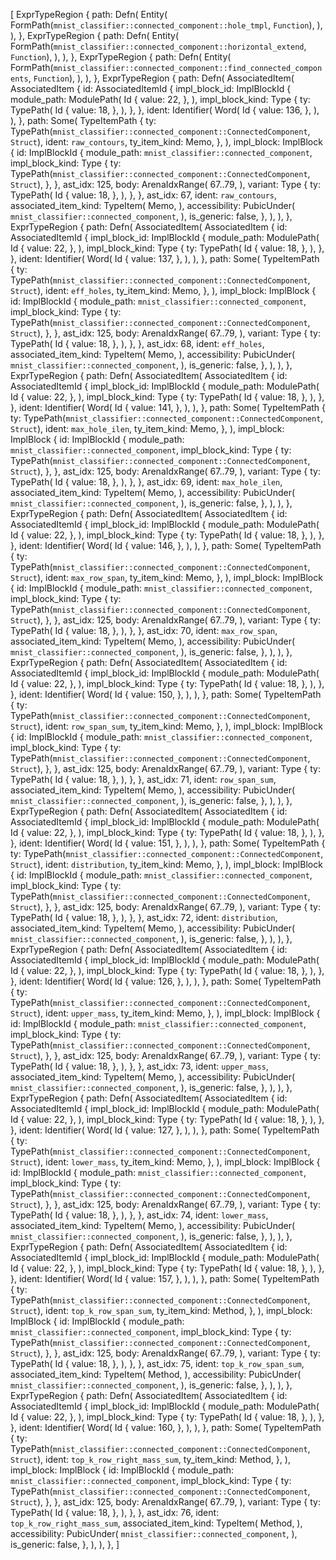 [
    ExprTypeRegion {
        path: Defn(
            Entity(
                FormPath(`mnist_classifier::connected_component::hole_tmpl`, `Function`),
            ),
        ),
    },
    ExprTypeRegion {
        path: Defn(
            Entity(
                FormPath(`mnist_classifier::connected_component::horizontal_extend`, `Function`),
            ),
        ),
    },
    ExprTypeRegion {
        path: Defn(
            Entity(
                FormPath(`mnist_classifier::connected_component::find_connected_components`, `Function`),
            ),
        ),
    },
    ExprTypeRegion {
        path: Defn(
            AssociatedItem(
                AssociatedItem {
                    id: AssociatedItemId {
                        impl_block_id: ImplBlockId {
                            module_path: ModulePath(
                                Id {
                                    value: 22,
                                },
                            ),
                            impl_block_kind: Type {
                                ty: TypePath(
                                    Id {
                                        value: 18,
                                    },
                                ),
                            },
                        },
                        ident: Identifier(
                            Word(
                                Id {
                                    value: 136,
                                },
                            ),
                        ),
                    },
                    path: Some(
                        TypeItemPath {
                            ty: TypePath(`mnist_classifier::connected_component::ConnectedComponent`, `Struct`),
                            ident: `raw_contours`,
                            ty_item_kind: Memo,
                        },
                    ),
                    impl_block: ImplBlock {
                        id: ImplBlockId {
                            module_path: `mnist_classifier::connected_component`,
                            impl_block_kind: Type {
                                ty: TypePath(`mnist_classifier::connected_component::ConnectedComponent`, `Struct`),
                            },
                        },
                        ast_idx: 125,
                        body: ArenaIdxRange(
                            67..79,
                        ),
                        variant: Type {
                            ty: TypePath(
                                Id {
                                    value: 18,
                                },
                            ),
                        },
                    },
                    ast_idx: 67,
                    ident: `raw_contours`,
                    associated_item_kind: TypeItem(
                        Memo,
                    ),
                    accessibility: PubicUnder(
                        `mnist_classifier::connected_component`,
                    ),
                    is_generic: false,
                },
            ),
        ),
    },
    ExprTypeRegion {
        path: Defn(
            AssociatedItem(
                AssociatedItem {
                    id: AssociatedItemId {
                        impl_block_id: ImplBlockId {
                            module_path: ModulePath(
                                Id {
                                    value: 22,
                                },
                            ),
                            impl_block_kind: Type {
                                ty: TypePath(
                                    Id {
                                        value: 18,
                                    },
                                ),
                            },
                        },
                        ident: Identifier(
                            Word(
                                Id {
                                    value: 137,
                                },
                            ),
                        ),
                    },
                    path: Some(
                        TypeItemPath {
                            ty: TypePath(`mnist_classifier::connected_component::ConnectedComponent`, `Struct`),
                            ident: `eff_holes`,
                            ty_item_kind: Memo,
                        },
                    ),
                    impl_block: ImplBlock {
                        id: ImplBlockId {
                            module_path: `mnist_classifier::connected_component`,
                            impl_block_kind: Type {
                                ty: TypePath(`mnist_classifier::connected_component::ConnectedComponent`, `Struct`),
                            },
                        },
                        ast_idx: 125,
                        body: ArenaIdxRange(
                            67..79,
                        ),
                        variant: Type {
                            ty: TypePath(
                                Id {
                                    value: 18,
                                },
                            ),
                        },
                    },
                    ast_idx: 68,
                    ident: `eff_holes`,
                    associated_item_kind: TypeItem(
                        Memo,
                    ),
                    accessibility: PubicUnder(
                        `mnist_classifier::connected_component`,
                    ),
                    is_generic: false,
                },
            ),
        ),
    },
    ExprTypeRegion {
        path: Defn(
            AssociatedItem(
                AssociatedItem {
                    id: AssociatedItemId {
                        impl_block_id: ImplBlockId {
                            module_path: ModulePath(
                                Id {
                                    value: 22,
                                },
                            ),
                            impl_block_kind: Type {
                                ty: TypePath(
                                    Id {
                                        value: 18,
                                    },
                                ),
                            },
                        },
                        ident: Identifier(
                            Word(
                                Id {
                                    value: 141,
                                },
                            ),
                        ),
                    },
                    path: Some(
                        TypeItemPath {
                            ty: TypePath(`mnist_classifier::connected_component::ConnectedComponent`, `Struct`),
                            ident: `max_hole_ilen`,
                            ty_item_kind: Memo,
                        },
                    ),
                    impl_block: ImplBlock {
                        id: ImplBlockId {
                            module_path: `mnist_classifier::connected_component`,
                            impl_block_kind: Type {
                                ty: TypePath(`mnist_classifier::connected_component::ConnectedComponent`, `Struct`),
                            },
                        },
                        ast_idx: 125,
                        body: ArenaIdxRange(
                            67..79,
                        ),
                        variant: Type {
                            ty: TypePath(
                                Id {
                                    value: 18,
                                },
                            ),
                        },
                    },
                    ast_idx: 69,
                    ident: `max_hole_ilen`,
                    associated_item_kind: TypeItem(
                        Memo,
                    ),
                    accessibility: PubicUnder(
                        `mnist_classifier::connected_component`,
                    ),
                    is_generic: false,
                },
            ),
        ),
    },
    ExprTypeRegion {
        path: Defn(
            AssociatedItem(
                AssociatedItem {
                    id: AssociatedItemId {
                        impl_block_id: ImplBlockId {
                            module_path: ModulePath(
                                Id {
                                    value: 22,
                                },
                            ),
                            impl_block_kind: Type {
                                ty: TypePath(
                                    Id {
                                        value: 18,
                                    },
                                ),
                            },
                        },
                        ident: Identifier(
                            Word(
                                Id {
                                    value: 146,
                                },
                            ),
                        ),
                    },
                    path: Some(
                        TypeItemPath {
                            ty: TypePath(`mnist_classifier::connected_component::ConnectedComponent`, `Struct`),
                            ident: `max_row_span`,
                            ty_item_kind: Memo,
                        },
                    ),
                    impl_block: ImplBlock {
                        id: ImplBlockId {
                            module_path: `mnist_classifier::connected_component`,
                            impl_block_kind: Type {
                                ty: TypePath(`mnist_classifier::connected_component::ConnectedComponent`, `Struct`),
                            },
                        },
                        ast_idx: 125,
                        body: ArenaIdxRange(
                            67..79,
                        ),
                        variant: Type {
                            ty: TypePath(
                                Id {
                                    value: 18,
                                },
                            ),
                        },
                    },
                    ast_idx: 70,
                    ident: `max_row_span`,
                    associated_item_kind: TypeItem(
                        Memo,
                    ),
                    accessibility: PubicUnder(
                        `mnist_classifier::connected_component`,
                    ),
                    is_generic: false,
                },
            ),
        ),
    },
    ExprTypeRegion {
        path: Defn(
            AssociatedItem(
                AssociatedItem {
                    id: AssociatedItemId {
                        impl_block_id: ImplBlockId {
                            module_path: ModulePath(
                                Id {
                                    value: 22,
                                },
                            ),
                            impl_block_kind: Type {
                                ty: TypePath(
                                    Id {
                                        value: 18,
                                    },
                                ),
                            },
                        },
                        ident: Identifier(
                            Word(
                                Id {
                                    value: 150,
                                },
                            ),
                        ),
                    },
                    path: Some(
                        TypeItemPath {
                            ty: TypePath(`mnist_classifier::connected_component::ConnectedComponent`, `Struct`),
                            ident: `row_span_sum`,
                            ty_item_kind: Memo,
                        },
                    ),
                    impl_block: ImplBlock {
                        id: ImplBlockId {
                            module_path: `mnist_classifier::connected_component`,
                            impl_block_kind: Type {
                                ty: TypePath(`mnist_classifier::connected_component::ConnectedComponent`, `Struct`),
                            },
                        },
                        ast_idx: 125,
                        body: ArenaIdxRange(
                            67..79,
                        ),
                        variant: Type {
                            ty: TypePath(
                                Id {
                                    value: 18,
                                },
                            ),
                        },
                    },
                    ast_idx: 71,
                    ident: `row_span_sum`,
                    associated_item_kind: TypeItem(
                        Memo,
                    ),
                    accessibility: PubicUnder(
                        `mnist_classifier::connected_component`,
                    ),
                    is_generic: false,
                },
            ),
        ),
    },
    ExprTypeRegion {
        path: Defn(
            AssociatedItem(
                AssociatedItem {
                    id: AssociatedItemId {
                        impl_block_id: ImplBlockId {
                            module_path: ModulePath(
                                Id {
                                    value: 22,
                                },
                            ),
                            impl_block_kind: Type {
                                ty: TypePath(
                                    Id {
                                        value: 18,
                                    },
                                ),
                            },
                        },
                        ident: Identifier(
                            Word(
                                Id {
                                    value: 151,
                                },
                            ),
                        ),
                    },
                    path: Some(
                        TypeItemPath {
                            ty: TypePath(`mnist_classifier::connected_component::ConnectedComponent`, `Struct`),
                            ident: `distribution`,
                            ty_item_kind: Memo,
                        },
                    ),
                    impl_block: ImplBlock {
                        id: ImplBlockId {
                            module_path: `mnist_classifier::connected_component`,
                            impl_block_kind: Type {
                                ty: TypePath(`mnist_classifier::connected_component::ConnectedComponent`, `Struct`),
                            },
                        },
                        ast_idx: 125,
                        body: ArenaIdxRange(
                            67..79,
                        ),
                        variant: Type {
                            ty: TypePath(
                                Id {
                                    value: 18,
                                },
                            ),
                        },
                    },
                    ast_idx: 72,
                    ident: `distribution`,
                    associated_item_kind: TypeItem(
                        Memo,
                    ),
                    accessibility: PubicUnder(
                        `mnist_classifier::connected_component`,
                    ),
                    is_generic: false,
                },
            ),
        ),
    },
    ExprTypeRegion {
        path: Defn(
            AssociatedItem(
                AssociatedItem {
                    id: AssociatedItemId {
                        impl_block_id: ImplBlockId {
                            module_path: ModulePath(
                                Id {
                                    value: 22,
                                },
                            ),
                            impl_block_kind: Type {
                                ty: TypePath(
                                    Id {
                                        value: 18,
                                    },
                                ),
                            },
                        },
                        ident: Identifier(
                            Word(
                                Id {
                                    value: 126,
                                },
                            ),
                        ),
                    },
                    path: Some(
                        TypeItemPath {
                            ty: TypePath(`mnist_classifier::connected_component::ConnectedComponent`, `Struct`),
                            ident: `upper_mass`,
                            ty_item_kind: Memo,
                        },
                    ),
                    impl_block: ImplBlock {
                        id: ImplBlockId {
                            module_path: `mnist_classifier::connected_component`,
                            impl_block_kind: Type {
                                ty: TypePath(`mnist_classifier::connected_component::ConnectedComponent`, `Struct`),
                            },
                        },
                        ast_idx: 125,
                        body: ArenaIdxRange(
                            67..79,
                        ),
                        variant: Type {
                            ty: TypePath(
                                Id {
                                    value: 18,
                                },
                            ),
                        },
                    },
                    ast_idx: 73,
                    ident: `upper_mass`,
                    associated_item_kind: TypeItem(
                        Memo,
                    ),
                    accessibility: PubicUnder(
                        `mnist_classifier::connected_component`,
                    ),
                    is_generic: false,
                },
            ),
        ),
    },
    ExprTypeRegion {
        path: Defn(
            AssociatedItem(
                AssociatedItem {
                    id: AssociatedItemId {
                        impl_block_id: ImplBlockId {
                            module_path: ModulePath(
                                Id {
                                    value: 22,
                                },
                            ),
                            impl_block_kind: Type {
                                ty: TypePath(
                                    Id {
                                        value: 18,
                                    },
                                ),
                            },
                        },
                        ident: Identifier(
                            Word(
                                Id {
                                    value: 127,
                                },
                            ),
                        ),
                    },
                    path: Some(
                        TypeItemPath {
                            ty: TypePath(`mnist_classifier::connected_component::ConnectedComponent`, `Struct`),
                            ident: `lower_mass`,
                            ty_item_kind: Memo,
                        },
                    ),
                    impl_block: ImplBlock {
                        id: ImplBlockId {
                            module_path: `mnist_classifier::connected_component`,
                            impl_block_kind: Type {
                                ty: TypePath(`mnist_classifier::connected_component::ConnectedComponent`, `Struct`),
                            },
                        },
                        ast_idx: 125,
                        body: ArenaIdxRange(
                            67..79,
                        ),
                        variant: Type {
                            ty: TypePath(
                                Id {
                                    value: 18,
                                },
                            ),
                        },
                    },
                    ast_idx: 74,
                    ident: `lower_mass`,
                    associated_item_kind: TypeItem(
                        Memo,
                    ),
                    accessibility: PubicUnder(
                        `mnist_classifier::connected_component`,
                    ),
                    is_generic: false,
                },
            ),
        ),
    },
    ExprTypeRegion {
        path: Defn(
            AssociatedItem(
                AssociatedItem {
                    id: AssociatedItemId {
                        impl_block_id: ImplBlockId {
                            module_path: ModulePath(
                                Id {
                                    value: 22,
                                },
                            ),
                            impl_block_kind: Type {
                                ty: TypePath(
                                    Id {
                                        value: 18,
                                    },
                                ),
                            },
                        },
                        ident: Identifier(
                            Word(
                                Id {
                                    value: 157,
                                },
                            ),
                        ),
                    },
                    path: Some(
                        TypeItemPath {
                            ty: TypePath(`mnist_classifier::connected_component::ConnectedComponent`, `Struct`),
                            ident: `top_k_row_span_sum`,
                            ty_item_kind: Method,
                        },
                    ),
                    impl_block: ImplBlock {
                        id: ImplBlockId {
                            module_path: `mnist_classifier::connected_component`,
                            impl_block_kind: Type {
                                ty: TypePath(`mnist_classifier::connected_component::ConnectedComponent`, `Struct`),
                            },
                        },
                        ast_idx: 125,
                        body: ArenaIdxRange(
                            67..79,
                        ),
                        variant: Type {
                            ty: TypePath(
                                Id {
                                    value: 18,
                                },
                            ),
                        },
                    },
                    ast_idx: 75,
                    ident: `top_k_row_span_sum`,
                    associated_item_kind: TypeItem(
                        Method,
                    ),
                    accessibility: PubicUnder(
                        `mnist_classifier::connected_component`,
                    ),
                    is_generic: false,
                },
            ),
        ),
    },
    ExprTypeRegion {
        path: Defn(
            AssociatedItem(
                AssociatedItem {
                    id: AssociatedItemId {
                        impl_block_id: ImplBlockId {
                            module_path: ModulePath(
                                Id {
                                    value: 22,
                                },
                            ),
                            impl_block_kind: Type {
                                ty: TypePath(
                                    Id {
                                        value: 18,
                                    },
                                ),
                            },
                        },
                        ident: Identifier(
                            Word(
                                Id {
                                    value: 160,
                                },
                            ),
                        ),
                    },
                    path: Some(
                        TypeItemPath {
                            ty: TypePath(`mnist_classifier::connected_component::ConnectedComponent`, `Struct`),
                            ident: `top_k_row_right_mass_sum`,
                            ty_item_kind: Method,
                        },
                    ),
                    impl_block: ImplBlock {
                        id: ImplBlockId {
                            module_path: `mnist_classifier::connected_component`,
                            impl_block_kind: Type {
                                ty: TypePath(`mnist_classifier::connected_component::ConnectedComponent`, `Struct`),
                            },
                        },
                        ast_idx: 125,
                        body: ArenaIdxRange(
                            67..79,
                        ),
                        variant: Type {
                            ty: TypePath(
                                Id {
                                    value: 18,
                                },
                            ),
                        },
                    },
                    ast_idx: 76,
                    ident: `top_k_row_right_mass_sum`,
                    associated_item_kind: TypeItem(
                        Method,
                    ),
                    accessibility: PubicUnder(
                        `mnist_classifier::connected_component`,
                    ),
                    is_generic: false,
                },
            ),
        ),
    },
]